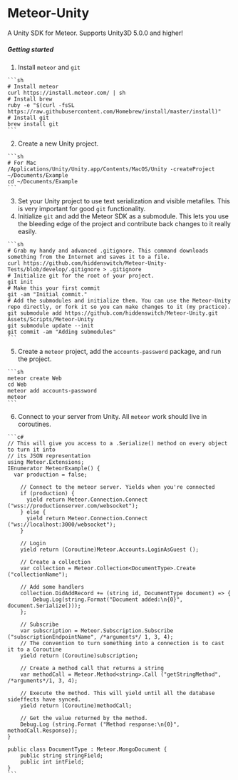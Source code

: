 Meteor-Unity
============

A Unity SDK for Meteor. Supports Unity3D 5.0.0 and higher!

##### Getting started

  1. Install `meteor` and `git`
 
    ```sh
    # Install meteor
    curl https://install.meteor.com/ | sh
    # Install brew
    ruby -e "$(curl -fsSL https://raw.githubusercontent.com/Homebrew/install/master/install)"
    # Install git
    brew install git
    ```

  2. Create a new Unity project.
    
    ```sh
    # For Mac
    /Applications/Unity/Unity.app/Contents/MacOS/Unity -createProject ~/Documents/Example
    cd ~/Documents/Example
    ```

  3. Set your Unity project to use text serialization and visible metafiles. This is very important for good `git` functionality.
  4. Initialize `git` and add the Meteor SDK as a submodule. This lets you use the bleeding edge of the project and contribute back changes to it really easily.
  
    ```sh
    # Grab my handy and advanced .gitignore. This command downloads something from the Internet and saves it to a file.
    curl https://github.com/hiddenswitch/Meteor-Unity-Tests/blob/develop/.gitignore > .gitignore
    # Initialize git for the root of your project.
    git init
    # Make this your first commit
    git -am "Initial commit."
    # Add the submodules and initialize them. You can use the Meteor-Unity repo directly, or fork it so you can make changes to it (my practice).
    git submodule add https://github.com/hiddenswitch/Meteor-Unity.git Assets/Scripts/Meteor-Unity
    git submodule update --init
    git commit -am "Adding submodules"
    ```

  5. Create a `meteor` project, add the `accounts-password` package, and run the project.
  
    ```sh
    meteor create Web
    cd Web
    meteor add accounts-password
    meteor
    ```
  
  6. Connect to your server from Unity. All `meteor` work should live in coroutines.
  
    ```c#
    // This will give you access to a .Serialize() method on every object to turn it into
    // its JSON representation
    using Meteor.Extensions;
    IEnumerator MeteorExample() {
      var production = false;

  		// Connect to the meteor server. Yields when you're connected
  		if (production) {
  		  yield return Meteor.Connection.Connect ("wss://productionserver.com/websocket");
  		} else {
  		  yield return Meteor.Connection.Connect ("ws://localhost:3000/websocket");
  		}
  
  		// Login
  		yield return (Coroutine)Meteor.Accounts.LoginAsGuest ();
  
  		// Create a collection
  		var collection = Meteor.Collection<DocumentType>.Create ("collectionName");
  
  		// Add some handlers
  		collection.DidAddRecord += (string id, DocumentType document) => {
  			Debug.Log(string.Format("Document added:\n{0}", document.Serialize()));
  		};
  
  		// Subscribe
  		var subscription = Meteor.Subscription.Subscribe ("subscriptionEndpointName", /*arguments*/ 1, 3, 4);
  		// The convention to turn something into a connection is to cast it to a Coroutine
  		yield return (Coroutine)subscription;
  
  		// Create a method call that returns a string
  		var methodCall = Meteor.Method<string>.Call ("getStringMethod", /*arguments*/1, 3, 4);
  
  		// Execute the method. This will yield until all the database sideffects have synced.
  		yield return (Coroutine)methodCall;
  
  		// Get the value returned by the method.
  		Debug.Log (string.Format ("Method response:\n{0}", methodCall.Response));
  	}
  
  	public class DocumentType : Meteor.MongoDocument {
  		public string stringField;
  		public int intField;
  	}
    ```
